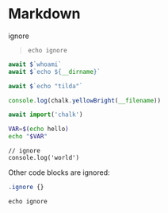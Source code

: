 # Markdown

ignore

>
> ```
> echo ignore
> ```

```js
await $`whoami`
await $`echo ${__dirname}`
```

~~~js
await $`echo "tilda"`
~~~

```js
console.log(chalk.yellowBright(__filename))
```

```js
await import('chalk')
```

```bash
VAR=$(echo hello)
echo "$VAR"
```

    // ignore
    console.log('world')

Other code blocks are ignored:

```css
.ignore {}
```

```
echo ignore
```
